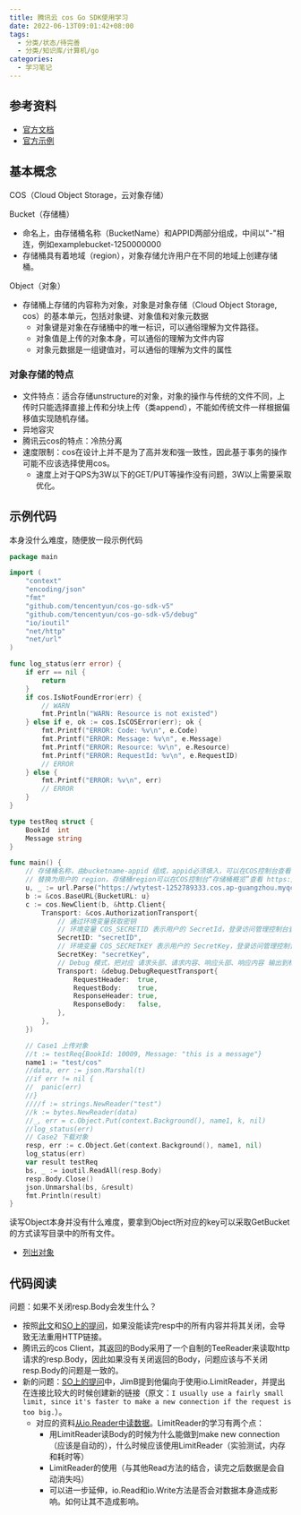 ```yaml
---
title: 腾讯云 cos Go SDK使用学习
date: 2022-06-13T09:01:42+08:00
tags:
  - 分类/状态/待完善
  - 分类/知识库/计算机/go
categories:
  - 学习笔记
---
```


## 参考资料 

* [官方文档](https://cloud.tencent.com/document/product/436/31215)
* [官方示例](https://github.com/tencentyun/cos-go-sdk-v5)

## 基本概念

COS（Cloud Object Storage，云对象存储）

Bucket（存储桶）
* 命名上，由存储桶名称（BucketName）和APPID两部分组成，中间以"-"相连，例如examplebucket-1250000000
* 存储桶具有着地域（region），对象存储允许用户在不同的地域上创建存储桶。

Object（对象）
* 存储桶上存储的内容称为对象，对象是对象存储（Cloud Object Storage, cos）的基本单元，包括对象键、对象值和对象元数据
  * 对象键是对象在存储桶中的唯一标识，可以通俗理解为文件路径。
  * 对象值是上传的对象本身，可以通俗的理解为文件内容
  * 对象元数据是一组键值对，可以通俗的理解为文件的属性

### 对象存储的特点

* 文件特点：适合存储unstructure的对象，对象的操作与传统的文件不同，上传时只能选择直接上传和分块上传（类append），不能如传统文件一样根据偏移值实现随机存储。
* 异地容灾
* 腾讯云cos的特点：冷热分离
* 速度限制：cos在设计上并不是为了高并发和强一致性，因此基于事务的操作可能不应该选择使用cos。
  * 速度上对于QPS为3W以下的GET/PUT等操作没有问题，3W以上需要采取优化。

## 示例代码

本身没什么难度，随便放一段示例代码

```go
package main

import (
	"context"
	"encoding/json"
	"fmt"
	"github.com/tencentyun/cos-go-sdk-v5"
	"github.com/tencentyun/cos-go-sdk-v5/debug"
	"io/ioutil"
	"net/http"
	"net/url"
)

func log_status(err error) {
	if err == nil {
		return
	}
	if cos.IsNotFoundError(err) {
		// WARN
		fmt.Println("WARN: Resource is not existed")
	} else if e, ok := cos.IsCOSError(err); ok {
		fmt.Printf("ERROR: Code: %v\n", e.Code)
		fmt.Printf("ERROR: Message: %v\n", e.Message)
		fmt.Printf("ERROR: Resource: %v\n", e.Resource)
		fmt.Printf("ERROR: RequestId: %v\n", e.RequestID)
		// ERROR
	} else {
		fmt.Printf("ERROR: %v\n", err)
		// ERROR
	}
}

type testReq struct {
	BookId  int
	Message string
}

func main() {
	// 存储桶名称，由bucketname-appid 组成，appid必须填入，可以在COS控制台查看存储桶名称。 https://console.cloud.tencent.com/cos5/bucket
	// 替换为用户的 region，存储桶region可以在COS控制台“存储桶概览”查看 https://console.cloud.tencent.com/ ，关于地域的详情见 https://cloud.tencent.com/document/product/436/6224 。
	u, _ := url.Parse("https://wtytest-1252789333.cos.ap-guangzhou.myqcloud.com")
	b := &cos.BaseURL{BucketURL: u}
	c := cos.NewClient(b, &http.Client{
		Transport: &cos.AuthorizationTransport{
			// 通过环境变量获取密钥
			// 环境变量 COS_SECRETID 表示用户的 SecretId，登录访问管理控制台查看密钥，https://console.cloud.tencent.com/cam/capi
			SecretID: "secretID",
			// 环境变量 COS_SECRETKEY 表示用户的 SecretKey，登录访问管理控制台查看密钥，https://console.cloud.tencent.com/cam/capi
			SecretKey: "secretKey",
			// Debug 模式，把对应 请求头部、请求内容、响应头部、响应内容 输出到标准输出
			Transport: &debug.DebugRequestTransport{
				RequestHeader:  true,
				RequestBody:    true,
				ResponseHeader: true,
				ResponseBody:   false,
			},
		},
	})

	// Case1 上传对象
	//t := testReq{BookId: 10009, Message: "this is a message"}
	name1 := "test/cos"
	//data, err := json.Marshal(t)
	//if err != nil {
	//	panic(err)
	//}
	////f := strings.NewReader("test")
	//k := bytes.NewReader(data)
	//_, err = c.Object.Put(context.Background(), name1, k, nil)
	//log_status(err)
	// Case2 下载对象
	resp, err := c.Object.Get(context.Background(), name1, nil)
	log_status(err)
	var result testReq
	bs, _ := ioutil.ReadAll(resp.Body)
	resp.Body.Close()
	json.Unmarshal(bs, &result)
	fmt.Println(result)
}

```

读写Object本身并没有什么难度，要拿到Object所对应的key可以采取GetBucket的方式读写目录中的所有文件。
* [列出对象](https://cloud.tencent.com/document/product/436/65647)

## 代码阅读

问题：如果不关闭resp.Body会发生什么？
* 按照[此文](https://segmentfault.com/a/1190000020086816)和[SO上的提问](https://stackoverflow.com/questions/33238518/what-could-happen-if-i-dont-close-response-body)，如果没能读完resp中的所有内容并将其关闭，会导致无法重用HTTP链接。
* 腾讯云的cos Client，其返回的Body采用了一个自制的TeeReader来读取http请求的resp.Body，因此如果没有关闭返回的Body，问题应该与不关闭resp.Body的问题是一致的。
* 新的问题：[SO上的提问](https://stackoverflow.com/questions/33238518/what-could-happen-if-i-dont-close-response-body)中，JimB提到他偏向于使用io.LimitReader，并提出在连接比较大的时候创建新的链接（原文：`I usually use a fairly small limit, since it's faster to make a new connection if the request is too big.`）。
  * 对应的资料[从io.Reader中读数据](https://colobu.com/2019/02/18/read-data-from-net-Conn/)。LimitReader的学习有两个点：
    * 用LimitReader读Body的时候为什么能做到make new connection（应该是自动的），什么时候应该使用LimitReader（实验测试，内存和耗时等）
    * LimitReader的使用（与其他Read方法的结合，读完之后数据是会自动消失吗）
    * 可以进一步延伸，io.Read和io.Write方法是否会对数据本身造成影响。如何让其不造成影响。